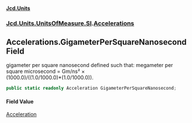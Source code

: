 #### [Jcd.Units](index.md 'index')
### [Jcd.Units.UnitsOfMeasure.SI](Jcd.Units.UnitsOfMeasure.SI.md 'Jcd.Units.UnitsOfMeasure.SI').[Accelerations](Accelerations.md 'Jcd.Units.UnitsOfMeasure.SI.Accelerations')

## Accelerations.GigameterPerSquareNanosecond Field

gigameter per square nanosecond defined such that: megameter per square microsecond = Gm/ns² ×  
(1000.0)/((1.0/1000.0)*(1.0/1000.0)).

```csharp
public static readonly Acceleration GigameterPerSquareNanosecond;
```

#### Field Value
[Acceleration](Acceleration.md 'Jcd.Units.UnitTypes.Acceleration')